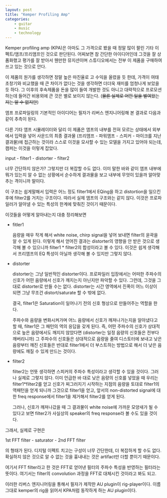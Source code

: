 ```yaml
---
layout: post
title: "Kemper Profiling Amp"
categories:
    - guitar
    - music
    - technology
---
```


Kemper profiling amp (KPA)은 아마도 그 가격으로 봤을 때 정말 많이 팔린 기타 이펙트/앰프/프리앰프인 것으로 판단된다. 어찌보면 참 간단한 아이디어인데 그것을 잘 상품화했고 평가를 잘 받아서 웬만한 뮤지션이며 스튜디오에서는 전부 이 제품을 구매하여 쓰고 있는 것으로 안다.

이 제품의 원가를 생각하면 정말 높은 마진율로 고 수익을 올렸을 듯 한데, 가격이 여태 초창기와 비교했을 때 큰 차이가 없다는 것을 생각하면 더더욱 재미를 엄청나게 보았을 듯 하다. 그 이후의 후속제품을 돈을 많이 들여 개발한 것도 아니고 대략적으로 프로모션하는데 들어간 비용외에 큰 것은 별로 보이지 않는다. (~~물론 실제로 어떤 일을 벌여왔는지는 알 수 없지만~~)

앰프 프로파일링의 기본적인 아이디어는 필자가 리버스 엔지니어링해 본 결과로 다음과 같이 추측이 된다.

다른 기타 앰프 시뮬레이터와 달리 이 제품은 앰프의 내부를 전혀 모르는 상태에서 외부에서 입력을 넣어 사운드의 최종 결과물 (프리앰프 - 파워앰프 - 스피커 - 마이크를 지난 결과물)에 접근하는 것이라 스스로 이것을 모사할 수 있는 모델을 가지고 있어야 되는데, 캠퍼는 이것을 이렇게 잡았다.

input - filter1 - distorter - filter2

너무 간단하지 않은가? 그렇지만 더 복잡할 수도 없다. 이미 말한 바와 같이 앰프 내부에 뭐가 있는지 알 수 없는 상황에서 순수하게 결과물을 보고 내부에 무엇이 있을까 알아맞추는 격이니까 말이다.

이 구조는 쉽게말해서 입력은 어느 정도 filter1에서 EQing을 하고 distortion을 일으킨 후에 filter2를 거치는 구조이다. 따라서 실제 앰프의 구조와는 같지 않다. 이것은 프로파일러가 알아낼 수 있는 특성의 한계에 맞춰진 것이기 때문이다.

이것들을 어떻게 알아내는지 대충 정리해보면
- fitler1
   
   음량을 매우 작게 해서 white noise, chirp signal을 넣어 보내면 filter의 윤곽을 알 수 있게 된다. 
   이렇게 해서 얻어진 결과는 distorter의 영향을 안 받은 것으로 생각해 볼 수 있으니까 filter1 * filter2의 합성이라고 볼 수 있다.
   이것은 쉽게 생각해서 프리앰프의 EQ 특성이 아닐까 생각해 볼 수 있지만 그렇지 않다. 

- distorter

   distorter는 그냥 일반적인 distorter이다. 프로파일러 입장에서는 어떠한 주파수의 신호가 어떤 음량에서 신호가 깨지는지 아닌지만 파악할 수 있다. 그런데, 그것을 그대로 distorter로 만들 수는 없다.
   distorter는 시간 영역에서 진폭이 어느 이상이 되면 그냥 무조건 distort/saturate 할 수 밖에 없다. 

   결국, filter1은 Saturation이 일어나기 전의 신호 형상으로 만들어주는 역할을 한다. 
   
   주파수와 음량을 변화시켜가며 어느 음량에서 신호가 깨져나가는지을 알아냈다고 할 때, filter1은 그 패턴의 역의 응답을 갖게 된다. 즉, 어떤 주파수의 신호가 상대적으로 높은 음량에서도 깨지지 않았다면 (distorter는 일정 음량의 신호들은 전부다 깨버리니까) 그 주파수의 신호들은 상대적으로 음량을 줄여 디스토터에 보내고 낮은 음량부터 깨진 신호들은 반대로 filter1에서 더 부스트하는 방법으로 해서 더 낮은 음량에도 깨질 수 있게 만드는 것이다.

- filter2

    filter2는 언뜻 생각하면 스피커의 주파수 특성이라고 생각할 수 있을 것이다. 그러나 실제로 그렇지 않다. 이미 언급한 바 대로 낮은 음량의 신호를 넣었을 때 우리는 filter1*filter2를 얻고 신호가 찌그러지기 시작하는 지점의 음량을 토대로 filter1의 역패턴을 얻게 되니까 그것으로 filter1을 얻고, 앞서의 non-distorted signal에 대한 freq response에서 filter1을 제거해서 filter2를 얻게 된다.

    그러나, 신호가 깨져나갔을 때 그 결과물이 white noise에 가까운 모양새가 될 수 있다고 보면 filter2가 사실상의 speaker의 freq response라 볼 수도 있을 것이다.


그래서, 실제로 구현은 

1st FFT filter - saturator - 2nd FFT filter

의 형태가 된다. 디지털 이펙트 치고는 구성이 너무 간단한데, 더 복잡하게 할 수도 없다. 확실하지 않은 것으로 알 수 없는 것을 흉내내는 것은 artifact만 더할 뿐이기 때문이다.

여기서 FFT filter라고 한 것은 FFT로 얻어낸 필터의 주파수 특성을 반영하는 필터라는 뜻이다. 여기서는 filter의 convolution 과정을 FFT로 대체시킨 것이라고 봐도 되고.

이러한 리버스 엔지니어링을 통해서 필자가 제작한 AU plugin이 rig-player이다. 이름 그대로 kemper의 rig을 읽어서 KPA처럼 동작하게 하는 AU plugin이다.


